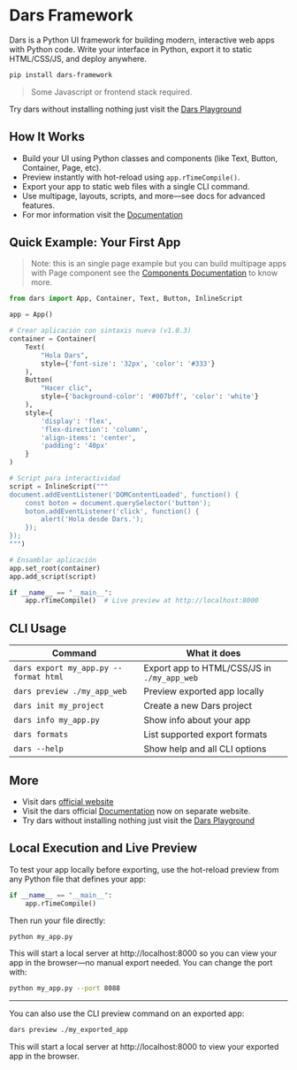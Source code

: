 # Dars Framework

Dars is a Python UI framework for building modern, interactive web apps with Python code. Write your interface in Python, export it to static HTML/CSS/JS, and deploy anywhere.

```bash
pip install dars-framework
```

> Some Javascript or frontend stack required.

Try dars without installing nothing just visit the [Dars Playground](https://dars-playground.vercel.app/)

## How It Works
- Build your UI using Python classes and components (like Text, Button, Container, Page, etc).
- Preview instantly with hot-reload using `app.rTimeCompile()`.
- Export your app to static web files with a single CLI command.
- Use multipage, layouts, scripts, and more—see docs for advanced features.
- For mor information visit the [Documentation](https://ztamdev.github.io/Dars-Framework/documentation.html)

## Quick Example: Your First App
> Note: this is an single page example but you can build multipage apps with Page component see the [Components Documentation](https://ztamdev.github.io/Dars-Framework/documentation.html#dars-components-documentation) to know more.

```python
from dars import App, Container, Text, Button, InlineScript

app = App()

# Crear aplicación con sintaxis nueva (v1.0.3)
container = Container(
    Text(
        "Hola Dars",
        style={'font-size': '32px', 'color': '#333'}
    ),
    Button(
        "Hacer clic",
        style={'background-color': '#007bff', 'color': 'white'}
    ),
    style={
        'display': 'flex',
        'flex-direction': 'column',
        'align-items': 'center',
        'padding': '40px'
    }
)

# Script para interactividad
script = InlineScript("""
document.addEventListener('DOMContentLoaded', function() {
    const boton = document.querySelector('button');
    boton.addEventListener('click', function() {
        alert('Hola desde Dars.');
    });
});
""")

# Ensamblar aplicación
app.set_root(container)
app.add_script(script)

if __name__ == "__main__":
    app.rTimeCompile()  # Live preview at http://localhost:8000

```

## CLI Usage
| Command                                 | What it does                               |
|-----------------------------------------|--------------------------------------------|
| `dars export my_app.py --format html`   | Export app to HTML/CSS/JS in `./my_app_web` |
| `dars preview ./my_app_web`             | Preview exported app locally                |
| `dars init my_project`                  | Create a new Dars project                   |
| `dars info my_app.py`                   | Show info about your app                    |
| `dars formats`                          | List supported export formats               |
| `dars --help`                           | Show help and all CLI options               |

## More

- Visit dars [official website](https://ztamdev.github.io/Dars-Framework/)
- Visit the dars official [Documentation](https://ztamdev.github.io/Dars-Framework/documentation.html) now on separate website.
- Try dars without installing nothing just visit the [Dars Playground](https://dars-playground.vercel.app/)

## Local Execution and Live Preview

To test your app locally before exporting, use the hot-reload preview from any Python file that defines your app:

```python
if __name__ == "__main__":
    app.rTimeCompile()
```

Then run your file directly:

```bash
python my_app.py
```

This will start a local server at http://localhost:8000 so you can view your app in the browser—no manual export needed. You can change the port with:

```bash
python my_app.py --port 8088
```

---

You can also use the CLI preview command on an exported app:

```bash
dars preview ./my_exported_app
```

This will start a local server at http://localhost:8000 to view your exported app in the browser.

